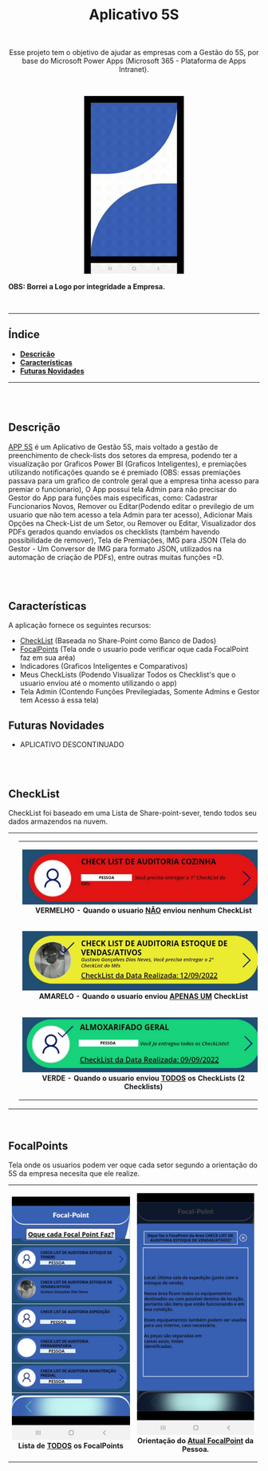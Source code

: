 <!--
    TITLE:      README
    AUTOR:      GUSTAVO GONÇALVES DIAS NEVES
    DATA_INIT:  26.01.2023

    PROJECT:    APP 5S - POWER APPS (LOWER-CODE)
    
    CONNECT ME:
        Linkedin: https://www.linkedin.com/in/gustavo-gon%C3%A7alves-dias-neves-3b76b3252/
        github (curr-account): https://github.com/gustavogoncalvesdiasneves/
        
 -->


<h1 align="center" alt="Aplicativo de Gestão 5S"><strong>Aplicativo 5S</strong></h1>

<br/>

<p align="center" alt="objetivo do projeto">Esse projeto tem o objetivo de ajudar as empresas com a Gestão do 5S, por base do Microsoft Power Apps (Microsoft 365 - Plataforma de Apps Intranet).</p>

<br/>
<p align="center">
<img style="margin:auto" src="OpenScreenApp.gif" width="200" />
<p />

**OBS: Borrei a Logo por integridade a Empresa.** 

<br/><hr/>

<h2>Índice</h2>

- **[Descrição](#descrição)**<br/>
- **[Características](#características)**<br/>
- **[Futuras Novidades](#futuras-novidades)**<br />


<hr/>
<br/><br/>


## **Descrição**
[APP 5S][link-app-5s] é um Aplicativo de Gestão 5S, mais voltado a gestão de preenchimento de check-lists dos setores da empresa, podendo ter a visualização por Graficos Power BI (Graficos Inteligentes), e premiações utilizando notificações quando se é premiado (OBS: essas premiações passava para um grafico de controle geral que a empresa tinha acesso para premiar o funcionario), O App possui tela Admin para não precisar do Gestor do App para funções mais especificas, como: Cadastrar Funcionarios Novos, Remover ou Editar(Podendo editar o previlegio de um usuario que não tem acesso a tela Admin para ter acesso), Adicionar Mais Opções na Check-List de um Setor, ou Remover ou Editar, Visualizador dos PDFs gerados quando enviados os checklists (também havendo possibilidade de remover), Tela de Premiações, IMG para JSON (Tela do Gestor - Um Conversor de IMG para formato JSON, utilizados na automação de criação de PDFs), entre outras muitas funções =D.

<br/><br/>


## **Características**
A aplicação fornece os seguintes recursos:
- [CheckList](#checklist) (Baseada no Share-Point como Banco de Dados)
- [FocalPoints](#focalpoints) (Tela onde o usuario pode verificar oque cada FocalPoint faz em sua aréa)
- Indicadores (Graficos Inteligentes e Comparativos)  
- Meus CheckLists (Podendo Visualizar Todos os Checklist's que o usuario enviou até o momento utilizando o app)
- Tela Admin (Contendo Funções Previlegiadas, Somente Admins e Gestor tem Acesso á essa tela)

## **Futuras Novidades**
- APLICATIVO DESCONTINUADO

<br/><br/>


## **CheckList**

CheckList foi baseado em uma Lista de Share-point-sever, tendo todos seu dados armazendos na nuvem.


<table border="0" cellpadding="1" cellspacing="1" style="width:500px">
	<tbody>
		<tr>
			<td>
<img style="margin:auto" src="PESSOA1.png" width="300" /></td>
			<td>
			<table border="0" cellpadding="1" cellspacing="1" style="width:500px">
				<tbody>
					<tr>
						<td><strong><p align="center"><img style="margin:auto" src="VERMELHO - CheckList1.png" width="500" /> <br> VERMELHO - Quando o usuario <ins>NÂO</ins> enviou nenhum CheckList</p></strong></td></td>
					</tr>
					<tr>
						<td><strong><p align="center"><img style="margin:auto" src="AMARELO-CheckList.png" width="500" /> <br> AMARELO - Quando o usuario enviou <ins>APENAS UM</ins> CheckList</p></strong></td>
					</tr>
					<tr>
						<td><strong><p align="center"><img style="margin:auto" src="VERDE - CheckList1.png" width="500" /><br> VERDE - Quando o usuario enviou <ins>TODOS</ins> os CheckLists (2 Checklists)</p><strong></td>
					</tr>
				</tbody>
			</table>
			</td>
		</tr>
	</tbody>
</table>

<br/>

## **FocalPoints**

Tela onde os usuarios podem ver oque cada setor segundo a orientação do 5S da empresa necesita que ele realize.

<table border="0" cellpadding="1" cellspacing="1" style="width:500px">
	<tbody>
		<tr>
			<td><strong><p align="center"><img style="margin:auto" src="FocalPoints1.png" width="300" /><br> Lista de <ins>TODOS</ins> os FocalPoints</p><strong></td>
			<td><strong><p align="center"><img style="margin:auto" src="FocalPoints2.png" width="300" /><br> Orientação do <ins>Atual FocalPoint</ins> da Pessoa.</p><strong></td>
		</tr>
	</tbody>
</table>




<!-- 
    LOCAL VARIABLES
 -->

[link-app-5s]: https://github.com/gustavogoncalvesdiasneves/Aplicativo_5S_-PowerApps-/
[link-executavel]: https://github.com/gustavogoncalvesdiasneves/BOT_LinkedIn/tree/main/build/Executavel
[link-video]: https://www.youtube.com/channel/UC_9SeJaG7zalUCosUt8BnFA
[link-pdf-navegador]: http://www.gestaoescolar.diaadia.pr.gov.br/arquivos/File/pde_roteiros/como_identificar_versao_navegador_pronto.pdf
[chrome-driver-link]: https://chromedriver.chromium.org/downloads
